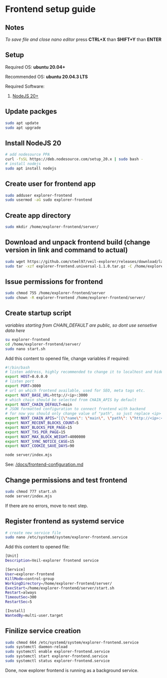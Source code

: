 # Frontend setup guide
## Notes
*To save file and close nano editor* press **CTRL+X** than **SHIFT+Y** than **ENTER**

## Setup
Required OS: **ubuntu 20.04+**

Recommended OS: **ubuntu 20.04.3 LTS**

Required Software:
1. [NodeJS 20+](https://nodejs.org/en/)

## Update packges
```bash
sudo apt update
sudo apt upgrade
```

## Install NodeJS 20
```bash
# add nodesource PPA
curl -fsSL https://deb.nodesource.com/setup_20.x | sudo bash -
# install nodejs
sudo apt install nodejs
```

## Create user for frontend app
```bash
sudo adduser explorer-frontend
sudo usermod -aG sudo explorer-frontend
```

## Create app directory
```bash
sudo mkdir /home/explorer-frontend/server/
```

## Download and unpack frontend build (change version in link and command to actual)
```bash
sudo wget https://github.com/steel97/veil-explorer/releases/download/latest/explorer-frontend.universal-1.1.0.tar.gz
sudo tar -xzf explorer-frontend.universal-1.1.0.tar.gz -C /home/explorer-frontend/server/
```

## Issue permissions for frontend
```bash
sudo chmod 755 /home/explorer-frontend/server
sudo chown -R explorer-frontend /home/explorer-frontend/server/
```

## Create startup script
*variables starting from CHAIN_DEFAULT are public, so dont use sensetive data here*
```bash
su explorer-frontend
cd /home/explorer-frontend/server/
sudo nano start.sh
```
Add this content to opened file, change variables if required:
```bash
#!/bin/bash
# listen address, highly recommended to change it to localhost and hide nuxt server behind nginx proxy for example
export HOST=0.0.0.0
# listen port
export PORT=3000
# url on which frontend available, used for SEO, meta tags etc.
export NUXT_BASE_URL=http://<ip>:3000
# which chain should be selected from CHAIN_APIS by default
export NUXT_CHAIN_DEFAULT=main
# JSON formatted configuration to connect frontend with backend
# for now you should only change value of "path", so just replace <ip> and <backend_port>
export NUXT_CHAIN_APIS="[{\"name\": \"main\", \"path\": \"http://<ip>:<backend_port>/api\"}]"
export NUXT_RECENT_BLOCKS_COUNT=5
export NUXT_BLOCKS_PER_PAGE=15
export NUXT_TXS_PER_PAGE=15
export NUXT_MAX_BLOCK_WEIGHT=4000000
export NUXT_SYNC_NOTICE_CASE=15
export NUXT_COOKIE_SAVE_DAYS=90

node server/index.mjs
```
See: [/docs/frontend-configuration.md](/docs/frontend-configuration.md)

## Change permissions and test frontend
```bash
sudo chmod 777 start.sh
node server/index.mjs
```
If there are no errors, move to next step.

## Register frontend as systemd service
```bash
# create new service file
sudo nano /etc/systemd/system/explorer-frontend.service
```

Add this content to opened file:
```bash
[Unit]
Description=Veil-explorer frontend service

[Service]
User=explorer-frontend
KillMode=control-group
WorkingDirectory=/home/explorer-frontend/server/
ExecStart=/home/explorer-frontend/server/start.sh
Restart=always
TimeoutSec=300
RestartSec=5

[Install]
WantedBy=multi-user.target
```

## Finilize service creation
```bash
sudo chmod 664 /etc/systemd/system/explorer-frontend.service
sudo systemctl daemon-reload
sudo systemctl enable explorer-frontend.service
sudo systemctl start explorer-frontend.service
sudo systemctl status explorer-frontend.service
```

Done, now explorer frontend is running as a background service.